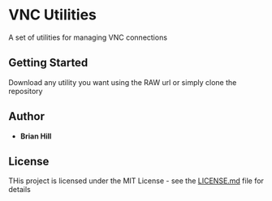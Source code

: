 # VNC Utilities

A set of utilities for managing VNC connections

## Getting Started

Download any utility you want using the RAW url or simply clone the repository

## Author

* **Brian Hill** 

## License

THis project is licensed under the MIT License - see the [LICENSE.md](LICENSE.md) file for details
